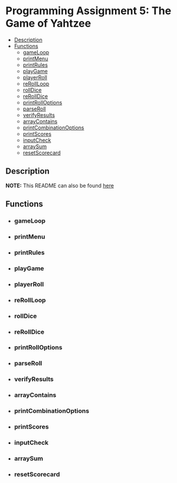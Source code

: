 # Programming Assignment 5: The Game of Yahtzee
- [Description](#description)
- [Functions](#functions)
  - [gameLoop](#gameloop)
  - [printMenu](#printmenu)
  - [printRules](#printrules)
  - [playGame](#playgame)
  - [playerRoll](#playerroll)
  - [reRollLoop](#rerollloop)
  - [rollDice](#rolldice)
  - [reRollDice](#rerolldice)
  - [printRollOptions](#printrolloptions)
  - [parseRoll](#parseroll)
  - [verifyResults](#verifyresults)
  - [arrayContains](#arraycontains)
  - [printCombinationOptions](#printcombinationoptions)
  - [printScores](#printscores)
  - [inputCheck](#inputcheck)
  - [arraySum](#arraysum)
  - [resetScorecard](#resetscorecard)

## Description
**NOTE:** This README can also be found [here](https://github.com/WillSkelton/cpts121/blob/master/pa-05/pa-05/README.md)

## Functions

  - ### gameLoop
  - ### printMenu
  - ### printRules
  - ### playGame
  - ### playerRoll
  - ### reRollLoop
  - ### rollDice
  - ### reRollDice
  - ### printRollOptions
  - ### parseRoll
  - ### verifyResults
  - ### arrayContains
  - ### printCombinationOptions
  - ### printScores
  - ### inputCheck
  - ### arraySum
  - ### resetScorecard
